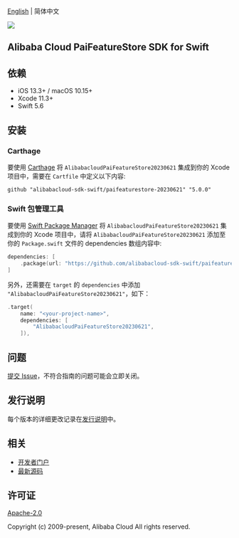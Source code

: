 [English](README.md) | 简体中文

![](https://aliyunsdk-pages.alicdn.com/icons/AlibabaCloud.svg)

## Alibaba Cloud PaiFeatureStore SDK for Swift

## 依赖

- iOS 13.3+ / macOS 10.15+
- Xcode 11.3+
- Swift 5.6

## 安装

### Carthage

要使用 [Carthage](https://github.com/Carthage/Carthage) 将 `AlibabacloudPaiFeatureStore20230621` 集成到你的 Xcode 项目中，需要在 `Cartfile` 中定义以下内容:

```ogdl
github "alibabacloud-sdk-swift/paifeaturestore-20230621" "5.0.0"
```

### Swift 包管理工具

要使用 [Swift Package Manager](https://swift.org/package-manager/) 将 `AlibabacloudPaiFeatureStore20230621` 集成到你的 Xcode 项目中，请将 `AlibabacloudPaiFeatureStore20230621` 添加至你的 `Package.swift` 文件的 dependencies 数组内容中:

```swift
dependencies: [
    .package(url: "https://github.com/alibabacloud-sdk-swift/paifeaturestore-20230621.git", from: "5.0.0")
]
```

另外，还需要在 `target` 的 `dependencies` 中添加 `"AlibabacloudPaiFeatureStore20230621"`，如下：

```swift
.target(
    name: "<your-project-name>",
    dependencies: [
        "AlibabacloudPaiFeatureStore20230621",
    ]),
```

## 问题

[提交 Issue](https://github.com/alibabacloud-sdk-swift/paifeaturestore-20230621/issues/new)，不符合指南的问题可能会立即关闭。

## 发行说明

每个版本的详细更改记录在[发行说明](./ChangeLog.txt)中。

## 相关

* [开发者门户](https://next.api.aliyun.com/home)
* [最新源码](https://github.com/alibabacloud-sdk-swift/paifeaturestore-20230621)

## 许可证

[Apache-2.0](http://www.apache.org/licenses/LICENSE-2.0)

Copyright (c) 2009-present, Alibaba Cloud All rights reserved.
